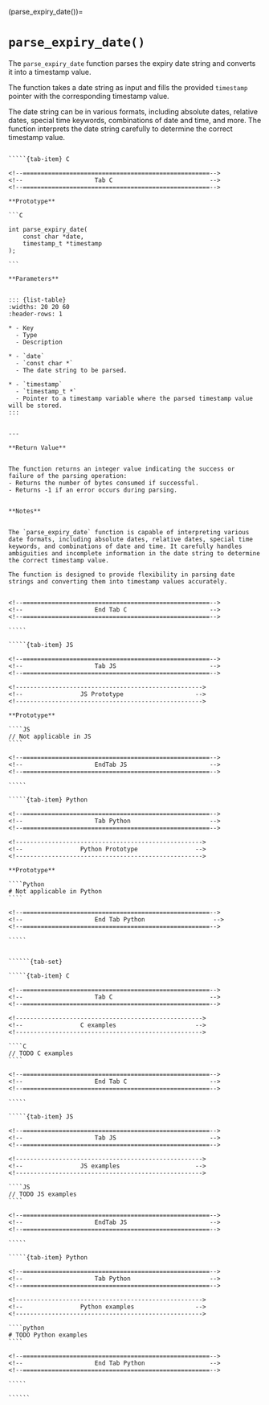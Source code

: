 <!-- ============================================================== -->
(parse_expiry_date())=
# `parse_expiry_date()`
<!-- ============================================================== -->


The `parse_expiry_date` function parses the expiry date string and converts it into a timestamp value.

The function takes a date string as input and fills the provided `timestamp` pointer with the corresponding timestamp value.

The date string can be in various formats, including absolute dates, relative dates, special time keywords, combinations of date and time, and more. The function interprets the date string carefully to determine the correct timestamp value.


<!------------------------------------------------------------>
<!--                    Prototypes                          -->
<!------------------------------------------------------------>

``````{tab-set}

`````{tab-item} C

<!--====================================================-->
<!--                    Tab C                           -->
<!--====================================================-->

**Prototype**

```C

int parse_expiry_date(
    const char *date,
    timestamp_t *timestamp
);

```

**Parameters**


::: {list-table}
:widths: 20 20 60
:header-rows: 1

* - Key
  - Type
  - Description

* - `date`
  - `const char *`
  - The date string to be parsed.
  
* - `timestamp`
  - `timestamp_t *`
  - Pointer to a timestamp variable where the parsed timestamp value will be stored.
:::


---

**Return Value**


The function returns an integer value indicating the success or failure of the parsing operation:
- Returns the number of bytes consumed if successful.
- Returns -1 if an error occurs during parsing.


**Notes**


The `parse_expiry_date` function is capable of interpreting various date formats, including absolute dates, relative dates, special time keywords, and combinations of date and time. It carefully handles ambiguities and incomplete information in the date string to determine the correct timestamp value.

The function is designed to provide flexibility in parsing date strings and converting them into timestamp values accurately.


<!--====================================================-->
<!--                    End Tab C                       -->
<!--====================================================-->

`````

`````{tab-item} JS

<!--====================================================-->
<!--                    Tab JS                          -->
<!--====================================================-->

<!---------------------------------------------------->
<!--                JS Prototype                    -->
<!---------------------------------------------------->

**Prototype**

````JS
// Not applicable in JS
````

<!--====================================================-->
<!--                    EndTab JS                       -->
<!--====================================================-->

`````

`````{tab-item} Python

<!--====================================================-->
<!--                    Tab Python                      -->
<!--====================================================-->

<!---------------------------------------------------->
<!--                Python Prototype                -->
<!---------------------------------------------------->

**Prototype**

````Python
# Not applicable in Python
````

<!--====================================================-->
<!--                    End Tab Python                   -->
<!--====================================================-->

`````

``````

<!------------------------------------------------------------>
<!--                    Examples                            -->
<!------------------------------------------------------------>

```````{dropdown} Examples

``````{tab-set}

`````{tab-item} C

<!--====================================================-->
<!--                    Tab C                           -->
<!--====================================================-->

<!---------------------------------------------------->
<!--                C examples                      -->
<!---------------------------------------------------->

````C
// TODO C examples
````

<!--====================================================-->
<!--                    End Tab C                       -->
<!--====================================================-->

`````

`````{tab-item} JS

<!--====================================================-->
<!--                    Tab JS                          -->
<!--====================================================-->

<!---------------------------------------------------->
<!--                JS examples                     -->
<!---------------------------------------------------->

````JS
// TODO JS examples
````

<!--====================================================-->
<!--                    EndTab JS                       -->
<!--====================================================-->

`````

`````{tab-item} Python

<!--====================================================-->
<!--                    Tab Python                      -->
<!--====================================================-->

<!---------------------------------------------------->
<!--                Python examples                 -->
<!---------------------------------------------------->

````python
# TODO Python examples
````

<!--====================================================-->
<!--                    End Tab Python                  -->
<!--====================================================-->

`````

``````

```````

